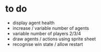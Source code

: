 # to do

* display agent health
* increase / variable number of agents
* variable number of players 2/3/4
* draw agents / actions using sprite sheet
* recognise win state / allow restart
